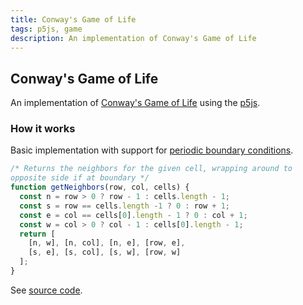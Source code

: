```yaml
---
title: Conway's Game of Life
tags: p5js, game
description: An implementation of Conway's Game of Life
---
```

## Conway's Game of Life

An implementation of [Conway's Game of Life](https://en.wikipedia.org/wiki/Conway%27s_Game_of_Life) using the [p5js](//p5js.org).

<div class="center">
<div id="sketch" class="w-100"></div>
</div>

<script src="/static/js/p5.js"></script>
<script defer src="/static/js/conways-game-of-life.js"></script>

### How it works

Basic implementation with support for [periodic boundary conditions](https://en.wikipedia.org/wiki/Periodic_boundary_conditions). 

```javascript
/* Returns the neighbors for the given cell, wrapping around to 
opposite side if at boundary */
function getNeighbors(row, col, cells) {
  const n = row > 0 ? row - 1 : cells.length - 1;
  const s = row == cells.length -1 ? 0 : row + 1;
  const e = col == cells[0].length - 1 ? 0 : col + 1;
  const w = col > 0 ? col - 1 : cells[0].length - 1;
  return [
    [n, w], [n, col], [n, e], [row, e], 
    [s, e], [s, col], [s, w], [row, w]
  ];
}
```

See [source code](https://github.com/ikumen/today-i-learned/blob/main/src/main/resources/META-INF/resources/static/js/conways-game-of-life.js).



